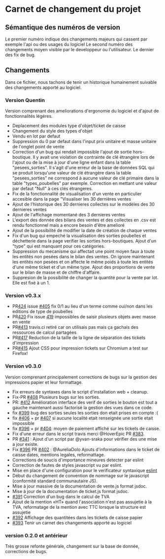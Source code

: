 # Carnet de changement du projet

## Sémantique des numéros de version

Le premier numéro indique des changements majeurs qui cassent par exemple l'api
ou des usages du logiciel
Le second numéro des changements moyen visible par le developpeur ou
l'utilisateur.
Le dernier des fix de bug.

## Changements

Dans ce fichier, nous tachons de tenir un historique humainement suivable des
changements apporté au logiciel.

### Version Quentin

Version comprenant des ameliorations d'ergonomie du logiciel et d'ajout de fonctionnalités légéres.

- Deplacement des modules type d'objet/ticket de caisse
- Changement du style des types d'objet
- Vendu en lot par defaut
- Suppression du 0 par defaut dans l'input prix unitaire et masse unitaire de l'onglet point de vente
- Correction d'un bug qui rendait impossible l'ajout de sortie hors-boutique. Il y avait une violation de contrainte de clé étrangère lors de l'ajout ou de la mise à jour d'une ligne enfant dans la table "pesees_sorties". Il s'agit d'une erreur de la base de données SQL qui se produit lorsqu'une valeur de clé étrangère dans la table "pesees_sorties" ne correspond à aucune valeur de clé primaire dans la table "types_poubelles" par exemple. Correction en mettant une valeur par defaut "Null" à ces clés étrangeres.
- Fix de la fonctionnalité de visualisation d'un vente en particulier accesible dans la page "Visualiser les 30 dernières ventes
- Ajout de l'historique des 30 dernieres collectes sur le modèles des 30 dernieres ventes
- Ajout de l'affichage momentané des 3 dernieres ventes
- L'export des donnée des bilans des ventes et des collectes en .csv est rendu fonctionnel mais a encore besoin d'être amelioré
- Ajout de la possibilité de modifier la date de création de chaque ventes
- Fix d'un bug qui empeché la visualisation des sorties poubelles et déchetterie dans la page verifier les sorties hors-boutiques. Ajout d'un "type" qui est manquant pour ces catégories.
- Suppression du mecanisme qui affectait une point moyen faux à toute les entités non pesées dans le bilan des ventes. On ignore maintenant les entités non pesées et on affecte le même poids à toute les entités d'une même ticket et d'un même type. Ajout des proportions de vente sur le bilan de masse et de chiffre d'affaire.
- Suppresion de la possibilité de changer la quantité pour la vente par lot. Elle est fixé à un 1.

### Version v0.3.x

- PR[424](https://github.com/mart1ver/oressource/pull/424) issue [#405](https://github.com/mart1ver/oressource/issues/405) fix 0/1 au lieu d'un terme comme oui/non dans les editions de type de poubelles
- PR[420](https://github.com/mart1ver/oressource/pull/420) Fix issue [419](https://github.com/mart1ver/oressource/issues/419) impossibles de saisir plusieurs objets avec masse en vente
- PR[#413](https://github.com/mart1ver/oressource/pull/413) travis.ci retiré car on utilisais pas mais ça gachais des ressources de calcul partagées
- PR[#417](https://github.com/mart1ver/oressource/pull/417) Reduction de la taille de la ligne de séparation des tickets d'impression
- PR[#415](https://github.com/mart1ver/oressource/pull/415) Ajout CSS pour impression tickets sur Chromium a test sur Firefox!

### Version v0.3.0

Version comprenant principalement corrections de bugs sur la
gestion des impressions papier et leur formattage.

- Fix erreurs de syntaxes dans le script d'installation web + cleanup.
- Fix-PR [#408](https://github.com/mart1ver/oressource/pull/408/files) Plusieurs bugs sur les sorties.
- PR: [#412](https://github.com/mart1ver/oressource/pull/412) Amélioration interface des verif de sorties le bouton est tout a gauche maintenant aussi factorisé la gestion des vues dans ce code.
- fix [#399](https://github.com/mart1ver/oressource/issues/399) bug des sorties
  seules les sorties don etait prises en compte :(
- fix [#406](https://github.com/mart1ver/oressource/issues/406) + pr [#407](https://github.com/mart1ver/oressource/issues/407) si aucune localité etait renseignée une sortie etait impossible
- fix [#396](https://github.com/mart1ver/oressource/issues/396) + pr [#404](https://github.com/mart1ver/oressource/issues/404): moyen de paiement affiché sur les tickets de caisse.
- Fix d'une erreur dans le script travis merci @HoverEpic PR [#383](https://github.com/mart1ver/oressource/issues/383).
- PR [#341](https://github.com/mart1ver/oressource/issues/341) : Ajout d'un script par @yvan-sraka pour vérifier des une mise a jour existe.
- Fix [#396](https://github.com/mart1ver/oressource/issues/396) PR [#402](https://github.com/mart1ver/oressource/issues/402) : @AureliaDolo Ajouts d'informations dans le ticket de caisse
  dates, mentions legales, reformattage.
- Corrections de soucis d'importance mineures detecter par eslint
- Correction de fautes de styles javascript vu par eslint.
- Mise en place d'une configuration pour le verificateur syntaxique [eslint](https://eslint.org/)
- Début du changement de convention de nommage sur le javascript (conformité
  standard communautaire JS).
- Mise à jour massive de la documentation de vente.js format jsdoc.
- Mise à jour de la documentation de ticket.js format jsdoc.
- [#391](https://github.com/mart1ver/oressource/issues/391) Correction d'un
  bug dans le calcul de TVA
- Ajout de la mention «HT» quand l'association n'est pas assujetie à la TVA,
  reformatage de la mention avec TTC lorsque la structure est assujetie
- [#392](https://github.com/mart1ver/oressource/issues/392) Affichage des
  quantitées dans les tickets de caisse papier
- [#393](https://github.com/mart1ver/oressource/issues/393) Tenir un carnet
  des changements apporté au logiciel

### version 0.2.0 et antérieur

Très grosse refonte générale, changement sur la base de donnée, corrections de
bugs.
